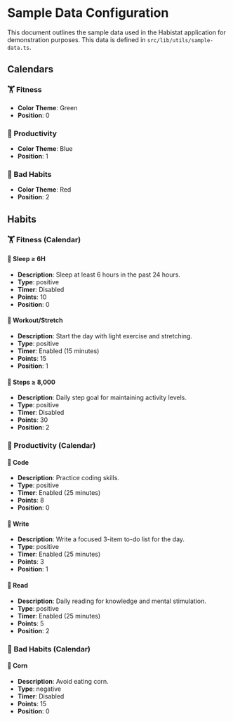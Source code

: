 # Sample Data Configuration

This document outlines the sample data used in the Habistat application for demonstration purposes. This data is defined in `src/lib/utils/sample-data.ts`.

## Calendars

### 🏋️ Fitness

- **Color Theme**: Green
- **Position**: 0

### 🧠 Productivity

- **Color Theme**: Blue
- **Position**: 1

### 🚫 Bad Habits

- **Color Theme**: Red
- **Position**: 2

## Habits

### 🏋️ Fitness (Calendar)

#### 🛌 Sleep ≥ 6H

- **Description**: Sleep at least 6 hours in the past 24 hours.
- **Type**: positive
- **Timer**: Disabled
- **Points**: 10
- **Position**: 0

#### 🤸 Workout/Stretch

- **Description**: Start the day with light exercise and stretching.
- **Type**: positive
- **Timer**: Enabled (15 minutes)
- **Points**: 15
- **Position**: 1

#### 🚶 Steps ≥ 8,000

- **Description**: Daily step goal for maintaining activity levels.
- **Type**: positive
- **Timer**: Disabled
- **Points**: 30
- **Position**: 2

### 🧠 Productivity (Calendar)

#### 🎯 Code

- **Description**: Practice coding skills.
- **Type**: positive
- **Timer**: Enabled (25 minutes)
- **Points**: 8
- **Position**: 0

#### 📝 Write

- **Description**: Write a focused 3-item to-do list for the day.
- **Type**: positive
- **Timer**: Enabled (25 minutes)
- **Points**: 3
- **Position**: 1

#### 📖 Read

- **Description**: Daily reading for knowledge and mental stimulation.
- **Type**: positive
- **Timer**: Enabled (25 minutes)
- **Points**: 5
- **Position**: 2

### 🚫 Bad Habits (Calendar)

#### 🌽 Corn

- **Description**: Avoid eating corn.
- **Type**: negative
- **Timer**: Disabled
- **Points**: 15
- **Position**: 0
